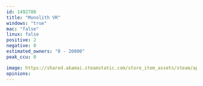```yaml
---
id: 1492780
title: "Monolith VR"
windows: "true"
mac: "false"
linux: false
positive: 2
negative: 0
estimated_owners: "0 - 20000"
peak_ccu: 0

image: https://shared.akamai.steamstatic.com/store_item_assets/steam/apps/1492780/header.jpg?t=1608278713
opinions:
---
```

